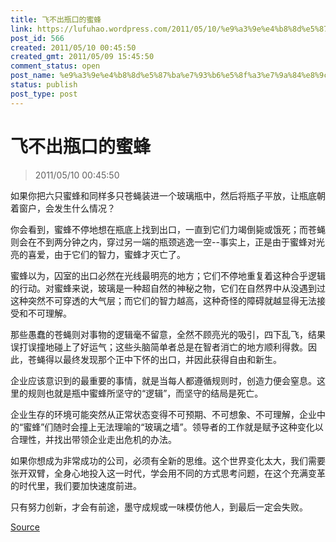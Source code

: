 ```yaml
---
title: 飞不出瓶口的蜜蜂
link: https://lufuhao.wordpress.com/2011/05/10/%e9%a3%9e%e4%b8%8d%e5%87%ba%e7%93%b6%e5%8f%a3%e7%9a%84%e8%9c%9c%e8%9c%82/
post_id: 566
created: 2011/05/10 00:45:50
created_gmt: 2011/05/09 15:45:50
comment_status: open
post_name: %e9%a3%9e%e4%b8%8d%e5%87%ba%e7%93%b6%e5%8f%a3%e7%9a%84%e8%9c%9c%e8%9c%82
status: publish
post_type: post
---
```


# 飞不出瓶口的蜜蜂

> 2011/05/10 00:45:50

 

如果你把六只蜜蜂和同样多只苍蝇装进一个玻璃瓶中，然后将瓶子平放，让瓶底朝着窗户，会发生什么情况？

你会看到，蜜蜂不停地想在瓶底上找到出口，一直到它们力竭倒毙或饿死；而苍蝇则会在不到两分钟之内，穿过另一端的瓶颈逃逸一空--事实上，正是由于蜜蜂对光亮的喜爱，由于它们的智力，蜜蜂才灭亡了。

蜜蜂以为，囚室的出口必然在光线最明亮的地方；它们不停地重复着这种合乎逻辑的行动。对蜜蜂来说，玻璃是一种超自然的神秘之物，它们在自然界中从没遇到过这种突然不可穿透的大气层；而它们的智力越高，这种奇怪的障碍就越显得无法接受和不可理解。

那些愚蠢的苍蝇则对事物的逻辑毫不留意，全然不顾亮光的吸引，四下乱飞，结果误打误撞地碰上了好运气；这些头脑简单者总是在智者消亡的地方顺利得救。因此，苍蝇得以最终发现那个正中下怀的出口，并因此获得自由和新生。

企业应该意识到的最重要的事情，就是当每人都遵循规则时，创造力便会窒息。这里的规则也就是瓶中蜜蜂所坚守的“逻辑”，而坚守的结局是死亡。

企业生存的环境可能突然从正常状态变得不可预期、不可想象、不可理解，企业中的“蜜蜂”们随时会撞上无法理喻的“玻璃之墙”。领导者的工作就是赋予这种变化以合理性，并找出带领企业走出危机的办法。

如果你想成为非常成功的公司，必须有全新的思维。这个世界变化太大，我们需要张开双臂，全身心地投入这一时代，学会用不同的方式思考问题，在这个充满变革的时代里，我们要加快速度前进。

只有努力创新，才会有前途，墨守成规或一味模仿他人，到最后一定会失败。

[Source](http://emuch.net/bbs/url.php?s=http%3A%2F%2Finfo.china.alibaba.com%2Fnews%2Fdetail%2Fv5003013-d1000863595-p3.html%23newsdetail-content)
